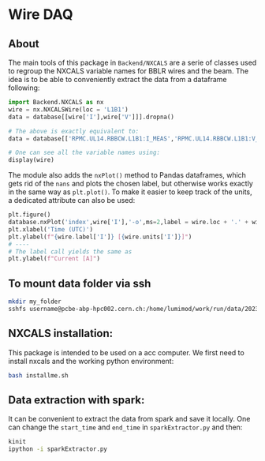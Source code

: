 # Wire DAQ

## About
The main tools of this package in `Backend/NXCALS` are a serie of classes used to regroup the NXCALS variable names for BBLR wires and the beam. The idea is to be able to conveniently extract the data from a dataframe following:
```python
import Backend.NXCALS as nx
wire = nx.NXCALSWire(loc = 'L1B1')
data = database[[wire['I'],wire['V']]].dropna()

# The above is exactly equivalent to:
data = database[['RPMC.UL14.RBBCW.L1B1:I_MEAS','RPMC.UL14.RBBCW.L1B1:V_MEAS']].dropna()

# One can see all the variable names using:
display(wire)
```

The module also adds the `nxPlot()` method to Pandas dataframes, which gets rid of the `nans` and plots the chosen label, but otherwise works exactly in the same way as `plt.plot()`. To make it easier to keep track of the units, a dedicated attribute can also be used:

```python
plt.figure()
database.nxPlot('index',wire['I'],'-o',ms=2,label = wire.loc + '.' + wire.label['I'])
plt.xlabel('Time (UTC)')
plt.ylabel(f"{wire.label['I']} [{wire.units['I']}]")
# ----
# The label call yields the same as
plt.ylabel(f"Current [A]")
```


## To mount data folder via ssh
```bash
mkdir my_folder
sshfs username@pcbe-abp-hpc002.cern.ch:/home/lumimod/work/run/data/2023/rawdata/ my_folder/
```


## NXCALS installation:
This package is intended to be used on a acc computer. We first need to install nxcals and the working python environment:
```bash
bash installme.sh 
```

## Data extraction with spark:
It can be convenient to extract the data from spark and save it locally. One can change the `start_time` and `end_time` in `sparkExtractor.py` and then:
```bash
kinit
ipython -i sparkExtractor.py
```

